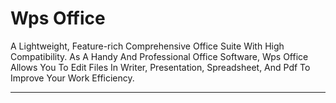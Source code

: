 # Wps Office

A Lightweight, Feature-rich Comprehensive Office Suite With High Compatibility. As A Handy And Professional Office Software, Wps Office Allows You To Edit Files In Writer, Presentation, Spreadsheet, And Pdf To Improve Your Work Efficiency.

---